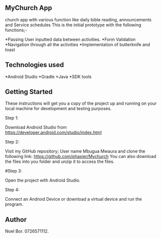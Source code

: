 ## MyChurch App
church app with various function like daily bible reading, announcements and Service schedules
 This is the initial prototype with the following functions;-
 
*Passing User inputted data between activities.
*Form Validation 
*Navigation through all the activities
*Implementation of butterknife and toast

## Technologies used

*Android Studio
*Gradle
*Java
*SDK tools

## Getting Started
These instructions will get you a copy of the project up and running on your local machine for development and testing purposes.

Step 1:

Download Android Studio from https://developer.android.com/studio/index.html

Step 2:

Visit my GitHub repository; User name Mbugua Mwaura and clone the following link: https://github.com/phaxier/Mychurch You can also download the files into you folder and unzip it to access the files.

#Step 3:

Open the project with Android Studio.

Step 4:

Connect an Android Device or download a virtual device and run the program.

## Author

Noel Bor. 0726571112.
